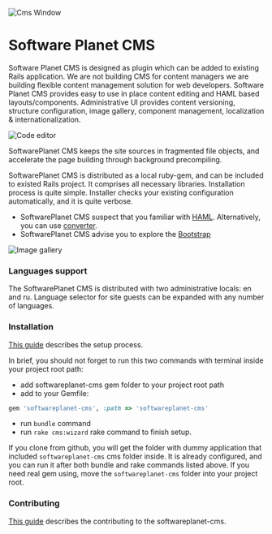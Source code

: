 ![Cms Window](http://softwareplanetpro.com/static/img/sp_logo.png?v=2e51f "SoftwarePlanet")

Software Planet CMS
==================

Software Planet CMS is designed as plugin which can be added to existing Rails application.
We are not building CMS for content managers we are building flexible content management solution
for web developers. Software Planet CMS provides easy to use in place content editing and HAML based layouts/components.
Administrative UI provides content versioning, structure configuration, image gallery, component management, localization & internationalization.

![Code editor](https://github.com/softwareplanet/cms/blob/master/doc/code.png?raw=true "Code editor")

SoftwarePlanet CMS keeps the site sources in fragmented file objects, and accelerate the page building through background precompiling.

SoftwarePlanet CMS is distributed as a local ruby-gem, and can be included to existed Rails project.
It comprises all necessary libraries. Installation process is quite simple.
Installer checks your existing configuration automatically, and it is quite verbose.

* SoftwarePlanet CMS suspect that you familiar with [HAML](http://haml.info/). Alternatively, you can use [converter](http://html2haml.heroku.com/).
* SoftwarePlanet CMS advise you to explore the [Bootstrap](http://twitter.github.io/bootstrap/)

![Image gallery](https://github.com/softwareplanet/cms/blob/master/doc/gallery.png?raw=true "Image gallery")

### Languages support

The SoftwarePlanet CMS is distributed with two administrative locals: en and ru.
Language selector for site guests can be expanded with any number of languages.

### Installation

[This guide](http://htmlpreview.github.io/?https://raw.github.com/softwareplanet/cms/master/softwareplanet-cms/guide/compiled/setup.html)
describes the setup process.

In brief, you should not forget to run this two commands with terminal inside your project root path:

- add softwareplanet-cms gem folder to your project root path
- add to your Gemfile:

```ruby
gem 'softwareplanet-cms', :path => 'softwareplanet-cms'
```
- run `bundle` command
- run `rake cms:wizard` rake command to finish setup.

If you clone from github, you will get the folder with dummy application that included `softwareplanet-cms` cms 
folder inside. It is already configured, and you can run it after both bundle and rake commands listed above.
If you need real gem using, move the `softwareplanet-cms` folder into your project root.

### Contributing

[This guide](http://htmlpreview.github.io/?https://raw.github.com/softwareplanet/cms/master/softwareplanet-cms/guide/compiled/contributing.html)
describes the contributing to the softwareplanet-cms.
